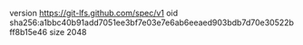version https://git-lfs.github.com/spec/v1
oid sha256:a1bbc40b91add7051ee3bf7e03e7e6ab6eeaed903bdb7d70e30522bff8b15e46
size 2048
